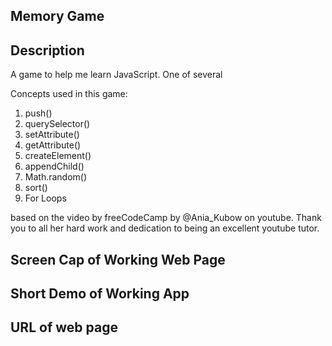 ## Memory Game ##


## Description ## 
A game to help me learn JavaScript. One of several

Concepts used in this game: 
1. push()
2. querySelector()
3. setAttribute()
4. getAttribute()
5. createElement()
6. appendChild()
7. Math.random()
8. sort()
9. For Loops

based on the video by freeCodeCamp by @Ania_Kubow on youtube.
Thank you to all her hard work and dedication to being an excellent
youtube tutor. 


## Screen Cap of Working Web Page ##





## Short Demo of Working App ##




## URL of web page ##
